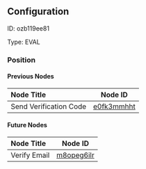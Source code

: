 # <nil>
## Configuration
ID:  ozb119ee81

Type: EVAL 








### Position

#### Previous Nodes
| Node Title | Node ID |
| :------------- | ------------ |
| Send Verification Code | [e0fk3mmhht](./e0fk3mmhht.md) | 
 
 #### Future Nodes
| Node Title | Node ID |
| :------------- | ------------ |
| Verify Email |[m8opeg6ilr](./m8opeg6ilr.md) | 